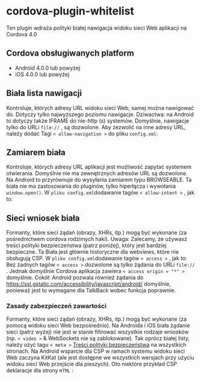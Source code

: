 <!--
# license: Licensed to the Apache Software Foundation (ASF) under one
#         or more contributor license agreements.  See the NOTICE file
#         distributed with this work for additional information
#         regarding copyright ownership.  The ASF licenses this file
#         to you under the Apache License, Version 2.0 (the
#         "License"); you may not use this file except in compliance
#         with the License.  You may obtain a copy of the License at
#
#           http://www.apache.org/licenses/LICENSE-2.0
#
#         Unless required by applicable law or agreed to in writing,
#         software distributed under the License is distributed on an
#         "AS IS" BASIS, WITHOUT WARRANTIES OR CONDITIONS OF ANY
#         KIND, either express or implied.  See the License for the
#         specific language governing permissions and limitations
#         under the License.
-->
# cordova-plugin-whitelist
Ten plugin wdraża polityki białej nawigacja widoku sieci Web aplikacji na Cordova 4.0
## Cordova obsługiwanych platform
  * Android 4.0.0 lub powyżej
  * iOS 4.0.0 lub powyżej
## Biała lista nawigacji
Kontroluje, których adresy URL widoku sieci Web, samej można nawigować do. Dotyczy tylko najwyższego poziomu nawigacje.
Dziwactwa: na Android to dotyczy także IFRAME do nie-http (s) systemów.
Domyślnie, nawigacje tylko do URLi `file://` , są dozwolone. Aby zezwolić na inne adresy URL, należy dodać Tagi `< allow-navigation >` do pliku `config.xml`:
    <!-- Allow links to example.com -->
    <allow-navigation href="http://example.com/*" />
    <!-- Wildcards are allowed for the protocol, as a prefix
         to the host, or as a suffix to the path -->
    <allow-navigation href="*://*.example.com/*" />
    <!-- A wildcard can be used to whitelist the entire network,
         over HTTP and HTTPS.
         *NOT RECOMMENDED* -->
    <allow-navigation href="*" />
    <!-- The above is equivalent to these three declarations -->
    <allow-navigation href="http://*/*" />
    <allow-navigation href="https://*/*" />
    <allow-navigation href="data:*" />
## Zamiarem biała
Kontroluje, których adresy URL aplikacji jest możliwość zapytać systemem otwierania. Domyślnie nie ma zewnętrznych adresów URL są dozwolone.
Na Android to przyrównuje do wysyłania zamiarem typu BROWSEABLE.
Ta biała nie ma zastosowania do pluginów, tylko hiperłącza i wywołania `window.open()`.
W `pliku config.xml`dodawanie tagów `< allow-intent >` , jak to:
    <!-- Allow links to web pages to open in a browser -->
    <allow-intent href="http://*/*" />
    <allow-intent href="https://*/*" />
    <!-- Allow links to example.com to open in a browser -->
    <allow-intent href="http://example.com/*" />
    <!-- Wildcards are allowed for the protocol, as a prefix
         to the host, or as a suffix to the path -->
    <allow-intent href="*://*.example.com/*" />
    <!-- Allow SMS links to open messaging app -->
    <allow-intent href="sms:*" />
    <!-- Allow tel: links to open the dialer -->
    <allow-intent href="tel:*" />
    <!-- Allow geo: links to open maps -->
    <allow-intent href="geo:*" />
    <!-- Allow all unrecognized URLs to open installed apps
         *NOT RECOMMENDED* -->
    <allow-intent href="*" />
## Sieci wniosek biała
Formanty, które sieci żądań (obrazy, XHRs, itp.) mogą być wykonane (za pośrednictwem cordova rodzimych haki).
Uwaga: Zalecamy, że używasz treści polityki bezpieczeństwa (patrz poniżej), który jest bardziej bezpieczne. Ta Biała jest głównie historyczne dla webviews, które nie obsługują CSP.
W `pliku config.xml`dodawanie tagów `< access >` , jak to:
    <!-- Allow images, xhrs, etc. to google.com -->
    <access origin="http://google.com" />
    <access origin="https://google.com" />
    <!-- Access to the subdomain maps.google.com -->
    <access origin="http://maps.google.com" />
    <!-- Access to all the subdomains on google.com -->
    <access origin="http://*.google.com" />
    <!-- Enable requests to content: URLs -->
    <access origin="content:///*" />
    <!-- Don't block any requests -->
    <access origin="*" />
Bez żadnych tagów `< access >` dozwolone są tylko żądania do URLi `file://` . Jednak domyślnie Cordova aplikacja zawiera `< access origin = "*" >` domyślnie.
Cokół: Android pozwala również żądania do https://ssl.gstatic.com/accessibility/javascript/android/ domyślnie, ponieważ jest to wymagane dla TalkBack wobec funkcja poprawnie.
### Zasady zabezpieczeń zawartości
Formanty, które sieci żądań (obrazy, XHRs, itp.) mogą być wykonane (za pomocą widoku sieci Web bezpośrednio).
Na Androida i iOS biała żądanie sieci (patrz wyżej) nie jest w stanie filtrować wszystkie rodzaje wniosków (np. `< video >` & WebSockets nie są zablokowane). Tak oprócz białej listy, należy użyć tagu `< meta >` [Treści polityki bezpieczeństwa](http://content-security-policy.com/) na wszystkich stronach.
Na Android wsparcie dla CSP w ramach systemu widoku sieci Web zaczyna KitKat (ale jest dostępne we wszystkich wersjach przy użyciu widoku sieci Web przejście dla pieszych).
Oto niektóre przykład CSP deklaracje dla strony `HTML` :
    <!-- Good default declaration:
        * gap: is required only on iOS (when using UIWebView) and is needed for JS->native communication
        * https://ssl.gstatic.com is required only on Android and is needed for TalkBack to function properly
        * Disables use of eval() and inline scripts in order to mitigate risk of XSS vulnerabilities. To change this:
            * Enable inline JS: add 'unsafe-inline' to default-src
            * Enable eval(): add 'unsafe-eval' to default-src
    -->
    <meta http-equiv="Content-Security-Policy" content="default-src 'self' data: gap: https://ssl.gstatic.com; style-src 'self' 'unsafe-inline'; media-src *">
    <!-- Allow requests to foo.com -->
    <meta http-equiv="Content-Security-Policy" content="default-src 'self' foo.com">
    <!-- Enable all requests, inline styles, and eval() -->
    <meta http-equiv="Content-Security-Policy" content="default-src *; style-src 'self' 'unsafe-inline'; script-src 'self' 'unsafe-inline' 'unsafe-eval'">
    <!-- Allow XHRs via https only -->
    <meta http-equiv="Content-Security-Policy" content="default-src 'self' https:">
    <!-- Allow iframe to https://cordova.apache.org/ -->
    <meta http-equiv="Content-Security-Policy" content="default-src 'self'; frame-src 'self' https://cordova.apache.org">